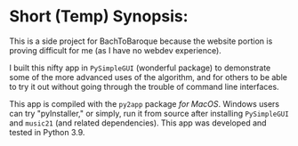 # Short (Temp) Synopsis:

This is a side project for BachToBaroque because the website portion is proving difficult for me (as I have no webdev experience).

I built this nifty app in `PySimpleGUI` (wonderful package) to demonstrate some of the more advanced uses of the algorithm, and for others to be able to try it out without going through the trouble of command line interfaces.

This app is compiled with the `py2app` package *for MacOS*. Windows users can try "pyInstaller," or simply, run it from source after installing `PySimpleGUI` and `music21` (and related dependencies). This app was developed and tested in Python 3.9.
